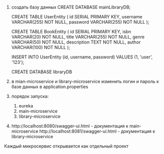 1. создать базу данных
   CREATE DATABASE mainLibraryDB;

    CREATE TABLE UserEntity (
        id SERIAL PRIMARY KEY,
        username VARCHAR(255) NOT NULL,
        password VARCHAR(255) NOT NULL
    );

    CREATE TABLE BookEntity (
        id SERIAL PRIMARY KEY,
        isbn VARCHAR(20) NOT NULL,
        title VARCHAR(255) NOT NULL,
        genre VARCHAR(50) NOT NULL,
        description TEXT NOT NULL,
        author VARCHAR(100) NOT NULL
    );

    INSERT INTO UserEntity (id, username, password) VALUES (1, 'user', '123');

    CREATE DATABASE libraryDB


2. в mian-microservice и library-microservice изменить логин и пароль к базе данных в application.properties
  
3. порядок запуска:
   1. eureka
   2. main-microservice
   3. library-microservice

4. http://localhost:8080/swagger-ui.html - документация к main-microservice
   http://localhost:8081/swagger-ui.html - документация к library-microservice

Каждый микросервис открывается как отдельный проект 
